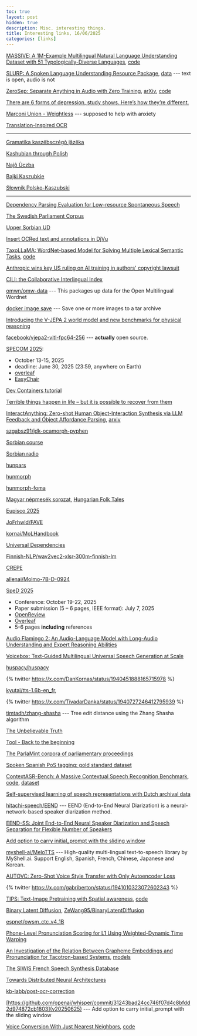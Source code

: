 ```yaml
---
toc: true
layout: post
hidden: true
description: Misc. interesting things.
title: Interesting links, 16/06/2025
categories: [links]
---
```


[MASSIVE: A 1M-Example Multilingual Natural Language Understanding Dataset with 51 Typologically-Diverse Languages](https://arxiv.org/abs/2204.08582),
[code](https://github.com/alexa/massive)

[SLURP: A Spoken Language Understanding Resource Package](https://arxiv.org/abs/2011.13205),
[data](https://github.com/pswietojanski/slurp) --- text is open, audio is not

[ZeroSep: Separate Anything in Audio with Zero Training](https://wikichao.github.io/ZeroSep/),
[arXiv](https://arxiv.org/abs/2505.23625),
[code](https://github.com/WikiChao/ZeroSep)

[There are 6 forms of depression, study shows. Here’s how they’re different.](https://www.nationalgeographic.com/science/article/six-subtypes-depression-brain-imaging)

[Marconi Union - Weightless](https://www.youtube.com/watch?v=UfcAVejslrU) --- supposed to help with anxiety

[Translation-Inspired OCR](https://ieeexplore.ieee.org/document/6065528)

---

[Gramatika kaszëbsczégò jãzëka](http://skarbnicakaszubska.pl/wp-content/uploads/2018/04/GRAMATYKA-hiperlacza.pdf)

[Kashubian through Polish](https://thedomcio.github.io/WonderfulPolishLanguage/#kashubian-kaszubski)

[Najô Ùczba](http://skarbnicakaszubska.pl/najo-uczba/)

[Bajki Kaszubkie](http://www.akademiabajkikaszubskiej.pl/bajki)

[Słownik Polsko-Kaszubski](http://skarbnicakaszubska.pl/wp-content/uploads/2016/11/Slownik_1-1.pdf)

---

[Dependency Parsing Evaluation for Low-resource Spontaneous Speech](https://aclanthology.org/2021.adaptnlp-1.16/)

[The Swedish Parliament Corpus](https://github.com/swerik-project/the-swedish-parliament-corpus)

[Upper Sorbian UD](https://github.com/UniversalDependencies/UD_Upper_Sorbian-UFAL)

[Insert OCRed text and annotations in DjVu](http://www.ub-filosofie.ro/~solcan/wt/gnu/d/hdjv.html)

[TaxoLLaMA: WordNet-based Model for Solving Multiple Lexical Semantic Tasks](https://arxiv.org/abs/2403.09207),
[code](https://github.com/VityaVitalich/TaxoLLaMA)

[Anthropic wins key US ruling on AI training in authors' copyright lawsuit](https://www.reuters.com/legal/litigation/anthropic-wins-key-ruling-ai-authors-copyright-lawsuit-2025-06-24/)

[CILI: the Collaborative Interlingual Index](https://aclanthology.org/2016.gwc-1.9/)

[omwn/omw-data](https://github.com/omwn/omw-data) --- This packages up data for the Open Multilingual Wordnet

[docker image save](https://docs.docker.com/reference/cli/docker/image/save/) --- Save one or more images to a tar archive

[Introducing the V-JEPA 2 world model and new benchmarks for physical reasoning](https://ai.meta.com/blog/v-jepa-2-world-model-benchmarks/)

[facebook/vjepa2-vitl-fpc64-256](https://huggingface.co/facebook/vjepa2-vitl-fpc64-256) --- **actually** open source.

[SPECOM 2025](https://specom.inf.u-szeged.hu/):
- October 13-15, 2025
- deadline: June 30, 2025 (23:59, anywhere on Earth)
- [overleaf](https://www.overleaf.com/latex/templates/springer-lecture-notes-in-computer-science/kzwwpvhwnvfj#.WuA4JS5uZpi)
- [EasyChair](https://easychair.org/conferences/?conf=specom2025)

[Dev Containers tutorial](https://code.visualstudio.com/docs/devcontainers/tutorial)

[Terrible things happen in life – but it is possible to recover from them](https://www.theguardian.com/lifeandstyle/2025/jun/16/better-life-trauma-healing)

[InteractAnything: Zero-shot Human Object-Interaction Synthesis via LLM Feedback and Object Affordance Parsing](https://jinluzhang.site/projects/interactanything/),
[arxiv](https://arxiv.org/abs/2505.24315)

[szgabsz91/jdk-ocamorph-pyphen](https://github.com/szgabsz91/jdk-ocamorph-pyphen)

[Sorbian course](https://sprachkurs.sorbischlernen.de/)

[Sorbian radio](https://www.rbb-online.de/radio/sorbisches_programm/beitragsarchiv-audiothek/sorbische-sendungen-nachhoeren-serbske-wuscelanja-sluchas.html)

[hunpars](http://mokk.bme.hu/resources/hunpars/)

[hunmorph](http://mokk.bme.hu/resources/hunmorph/)

[hunmorph-foma](https://github.com/r0ller/hunmorph-foma)

[Magyar népmesék sorozat](https://www.youtube.com/playlist?list=PLpshJy6oyjM9fD2YtXafkvuSCkkprffuO),
[Hungarian Folk Tales](https://www.youtube.com/@HungarianFolkTales/videos)

[Eupisco 2025](https://eusipco2025.org/)

[JoFrhwld/FAVE](https://github.com/JoFrhwld/FAVE)

[kornai/MoLHandbook](https://github.com/kornai/MoLHandbook)

[Universal Dependencies](https://direct.mit.edu/coli/article/47/2/255/98516/Universal-Dependencies)

[Finnish-NLP/wav2vec2-xlsr-300m-finnish-lm](https://huggingface.co/Finnish-NLP/wav2vec2-xlsr-300m-finnish-lm)

[CREPE](https://github.com/marl/crepe)

[allenai/Molmo-7B-D-0924](https://huggingface.co/allenai/Molmo-7B-D-0924)

[SpeD 2025](https://sped.pub.ro/)
- Conference: October 19-22, 2025
- Paper submission (5 – 6 pages, IEEE format): July 7, 2025
- [OpenReview](https://openreview.net/group?id=IEEE.org/SpeD/2025/Conference)
- [Overleaf](https://www.overleaf.com/gallery/tagged/ieee-official)
- 5-6 pages **including** references

[Audio Flamingo 2: An Audio-Language Model with Long-Audio Understanding and Expert Reasoning Abilities](https://arxiv.org/abs/2503.03983)

[Voicebox: Text-Guided Multilingual Universal Speech Generation at Scale](https://voicebox.metademolab.com/)

[huspacy/huspacy](https://github.com/huspacy/huspacy)

{% twitter https://x.com/DanKornas/status/1940451888165715978 %}

[kyutai/tts-1.6b-en_fr](https://huggingface.co/kyutai/tts-1.6b-en_fr),

{% twitter https://x.com/TivadarDanka/status/1940727246412795939 %}

[timtadh/zhang-shasha](https://github.com/timtadh/zhang-shasha) --- Tree edit distance using the Zhang Shasha algorithm

[The Unbelievable Truth](https://www.bennewsam.co.uk/TUTT.shtml)

[Tool - Back to the beginning](https://www.youtube.com/watch?v=M-NTrVJzQGI)

[The ParlaMint corpora of parliamentary proceedings](https://link.springer.com/article/10.1007/s10579-021-09574-0)

[Spoken Spanish PoS tagging: gold standard dataset](https://link.springer.com/article/10.1007/s10579-024-09751-x)

[ContextASR-Bench: A Massive Contextual Speech Recognition Benchmark](https://arxiv.org/abs/2507.05727),
[code](https://github.com/MrSupW/ContextASR-Bench),
[dataset](https://huggingface.co/datasets/MrSupW/ContextASR-Bench)

[Self-supervised learning of speech representations with Dutch archival data](https://arxiv.org/abs/2507.04554)

[hitachi-speech/EEND](https://github.com/hitachi-speech/EEND) --- EEND (End-to-End Neural Diarization) is a neural-network-based speaker diarization method.

[EEND-SS: Joint End-to-End Neural Speaker Diarization and Speech Separation for Flexible Number of Speakers](https://arxiv.org/abs/2203.17068)

[Add option to carry initial_prompt with the sliding window](https://github.com/openai/whisper/pull/2343)

[myshell-ai/MeloTTS](https://github.com/myshell-ai/MeloTTS) --- High-quality multi-lingual text-to-speech library by MyShell.ai. Support English, Spanish, French, Chinese, Japanese and Korean.

[AUTOVC: Zero-Shot Voice Style Transfer with Only Autoencoder Loss](https://arxiv.org/abs/1905.05879)

{% twitter https://x.com/gabriberton/status/1941010323072602343 %}

[TIPS: Text-Image Pretraining with Spatial awareness](https://arxiv.org/abs/2410.16512),
[code](https://github.com/google-deepmind/tips)

[Binary Latent Diffusion](https://arxiv.org/abs/2304.04820),
[ZeWang95/BinaryLatentDiffusion](https://github.com/ZeWang95/BinaryLatentDiffusion)

[espnet/owsm_ctc_v4_1B](https://huggingface.co/espnet/owsm_ctc_v4_1B)

[Phone-Level Pronunciation Scoring for L1 Using Weighted-Dynamic Time Warping](https://ieeexplore.ieee.org/abstract/document/10023182)

[An Investigation of the Relation Between Grapheme Embeddings and Pronunciation for Tacotron-based Systems](https://arxiv.org/abs/2010.10694),
[models](https://zenodo.org/records/6534268#.Ynn90C8RppQ)

[The SIWIS French Speech Synthesis Database](https://datashare.ed.ac.uk/handle/10283/2353)

[Towards Distributed Neural Architectures](https://arxiv.org/abs/2506.22389)

[kb-labb/post-ocr-correction](https://github.com/kb-labb/post-ocr-correction)

[https://github.com/openai/whisper/commit/31243bad24cc746f07d4c8bfdd2d974872cb1803](v20250625) --- Add option to carry initial_prompt with the sliding window

[Voice Conversion With Just Nearest Neighbors](https://www.isca-archive.org/interspeech_2023/baas23_interspeech.html),
[code](https://github.com/bshall/knn-vc)

